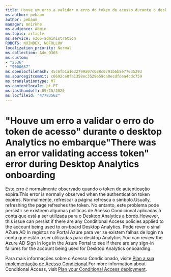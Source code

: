 ```yaml
---
title: Houve um erro a validar o erro do token de acesso durante o desktop Analytics no embarque
ms.author: pebaum
author: pebaum
manager: mnirkhe
ms.audience: Admin
ms.topic: article
ms.service: o365-administration
ROBOTS: NOINDEX, NOFOLLOW
localization_priority: Normal
ms.collection: Adm_O365
ms.custom:
- "2536"
- "9000657"
ms.openlocfilehash: 45c6fb1a1632799a07c028c0791b6b8e77635293
ms.sourcegitcommit: c6692ce0fa1358ec3529e59ca0ecdfdea4cdc759
ms.translationtype: MT
ms.contentlocale: pt-PT
ms.lasthandoff: 09/15/2020
ms.locfileid: "47783562"
---
```

# <a name="there-was-an-error-validating-access-token-error-during-desktop-analytics-onboarding"></a><span data-ttu-id="f880c-102">"Houve um erro a validar o erro do token de acesso" durante o desktop Analytics no embarque</span><span class="sxs-lookup"><span data-stu-id="f880c-102">"There was an error validating access token" error during Desktop Analytics onboarding</span></span>

<span data-ttu-id="f880c-103">Este erro é normalmente observado quando o token de autenticação expira.</span><span class="sxs-lookup"><span data-stu-id="f880c-103">This error is normally observed when the authentication token expires.</span></span> <span data-ttu-id="f880c-104">Normalmente, refrescar a página refresca o símbolo.</span><span class="sxs-lookup"><span data-stu-id="f880c-104">Usually, refreshing the page refreshes the token.</span></span> <span data-ttu-id="f880c-105">No entanto, este problema pode persistir se existirem algumas políticas de Acesso Condicional aplicadas à conta que está a ser utilizada para o Desktop Analytics a bordo.</span><span class="sxs-lookup"><span data-stu-id="f880c-105">However, this issue can persist if there are any Conditional Access policies applied to the account being used to on-board Desktop Analytics.</span></span> <span data-ttu-id="f880c-106">Pode rever o sinal AZure AD In registos no Portal Azure para ver se existem falhas de login na conta que estão a ser utilizadas para desktop Analytics.</span><span class="sxs-lookup"><span data-stu-id="f880c-106">You can review the Azure AD Sign In logs in the Azure Portal to see if there are any sign-in failures for the account being used for Desktop Analytics onboarding.</span></span>

<span data-ttu-id="f880c-107">Para mais informações sobre o Acesso Condicionado, visite [Plan a sua implementação de Acesso Condicional.](https://docs.microsoft.com/azure/active-directory/conditional-access/plan-conditional-access)</span><span class="sxs-lookup"><span data-stu-id="f880c-107">For more information about Conditional Access, visit [Plan your Conditional Access deployment](https://docs.microsoft.com/azure/active-directory/conditional-access/plan-conditional-access).</span></span>